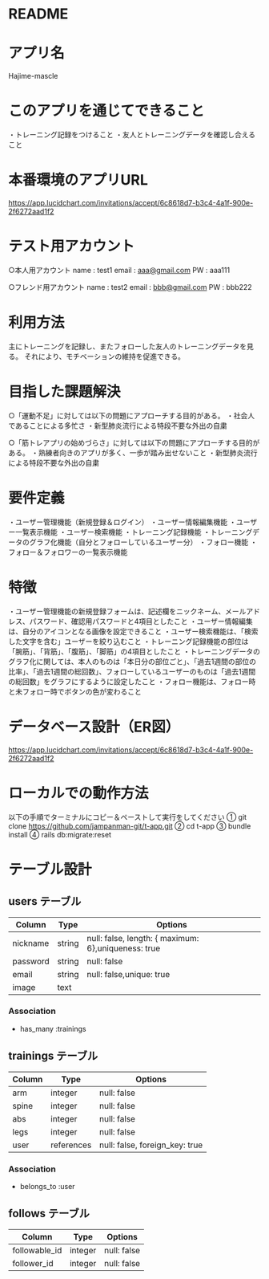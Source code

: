 # README


# アプリ名
Hajime-mascle


# このアプリを通じてできること
・トレーニング記録をつけること
・友人とトレーニングデータを確認し合えること


# 本番環境のアプリURL
https://app.lucidchart.com/invitations/accept/6c8618d7-b3c4-4a1f-900e-2f6272aad1f2


# テスト用アカウント
○本人用アカウント
name : test1
email : aaa@gmail.com
PW : aaa111

○フレンド用アカウント
name : test2
email : bbb@gmail.com
PW : bbb222


# 利用方法
主にトレーニングを記録し、またフォローした友人のトレーニングデータを見る。
それにより、モチベーションの維持を促進できる。


# 目指した課題解決
○「運動不足」に対しては以下の問題にアプローチする目的がある。
・社会人であることによる多忙さ
・新型肺炎流行による特段不要な外出の自粛

○「筋トレアプリの始めづらさ」に対しては以下の問題にアプローチする目的がある。
・熟練者向きのアプリが多く、一歩が踏み出せないこと
・新型肺炎流行による特段不要な外出の自粛


# 要件定義
・ユーザー管理機能（新規登録＆ログイン）
・ユーザー情報編集機能
・ユーザー一覧表示機能
・ユーザー検索機能
・トレーニング記録機能
・トレーニングデータのグラフ化機能（自分とフォローしているユーザー分）
・フォロー機能
・フォロー＆フォロワーの一覧表示機能

# 特徴
・ユーザー管理機能の新規登録フォームは、記述欄をニックネーム、メールアドレス、パスワード、確認用パスワードと4項目としたこと
・ユーザー情報編集は、自分のアイコンとなる画像を設定できること
・ユーザー検索機能は、「検索した文字を含む」ユーザーを絞り込むこと
・トレーニング記録機能の部位は「腕筋」、「背筋」、「腹筋」、「脚筋」の4項目としたこと
・トレーニングデータのグラフ化に関しては、本人のものは「本日分の部位ごと」、「過去1週間の部位の比率」、「過去1週間の総回数」、フォローしているユーザーのものは「過去1週間の総回数」をグラフにするように設定したこと
・フォロー機能は、フォロー時と未フォロー時でボタンの色が変わること


# データベース設計（ER図）
https://app.lucidchart.com/invitations/accept/6c8618d7-b3c4-4a1f-900e-2f6272aad1f2


# ローカルでの動作方法
以下の手順でターミナルにコピー＆ペーストして実行をしてください
① git clone https://github.com/jampanman-git/t-app.git
② cd t-app
③ bundle install
④ rails db:migrate:reset


# テーブル設計

## users テーブル

| Column      | Type   | Options     |
| ----------- | ------ | ----------- |
| nickname    | string | null: false, length: { maximum: 6},uniqueness: true |
| password    | string | null: false |
| email       | string | null: false,unique: true |
| image       | text   |             |

### Association
- has_many :trainings


## trainings テーブル

| Column       | Type       | Options     |
| ------------ | ---------- | ----------- |
| arm          | integer    | null: false |
| spine        | integer    | null: false |
| abs          | integer    | null: false |
| legs         | integer    | null: false |
| user         | references | null: false, foreign_key: true |

### Association
- belongs_to :user


## follows テーブル

| Column        | Type       | Options     |
| ------------- | -------    | ----------- |
| followable_id | integer    | null: false |
| follower_id   | integer    | null: false |

